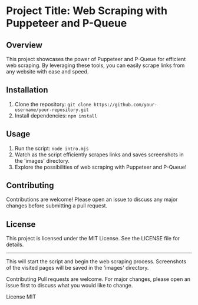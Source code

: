 # Project Title: Web Scraping with Puppeteer and P-Queue

## Overview
This project showcases the power of Puppeteer and P-Queue for efficient web scraping. By leveraging these tools, you can easily scrape links from any website with ease and speed.

## Installation
1. Clone the repository: `git clone https://github.com/your-username/your-repository.git`
2. Install dependencies: `npm install`

## Usage
1. Run the script: `node intro.mjs`
2. Watch as the script efficiently scrapes links and saves screenshots in the 'images' directory.
3. Explore the possibilities of web scraping with Puppeteer and P-Queue!

## Contributing
Contributions are welcome! Please open an issue to discuss any major changes before submitting a pull request.

## License
This project is licensed under the MIT License. See the LICENSE file for details.

---

This will start the script and begin the web scraping process. Screenshots of the visited pages will be saved in the 'images' directory.

Contributing
Pull requests are welcome. For major changes, please open an issue first to discuss what you would like to change.

License
MIT
